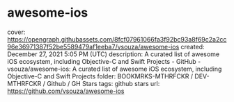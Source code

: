 # awesome-ios

cover: https://opengraph.githubassets.com/8fcf07961066fa3f92bc93a8f69c2a2cc96e36971387f52be5589479af1eeba7/vsouza/awesome-ios
created: December 27, 2021 5:05 PM (UTC)
description: A curated list of awesome iOS ecosystem, including Objective-C and Swift Projects  - GitHub - vsouza/awesome-ios: A curated list of awesome iOS ecosystem, including Objective-C and Swift Projects
folder: BOOKMRKS-MTHRFCKR / DEV-MTHRFCKR / Github / GH Stars
tags: github stars
url: https://github.com/vsouza/awesome-ios